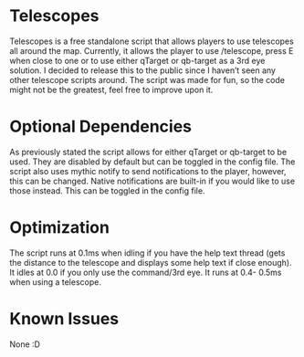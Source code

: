 # Telescopes
Telescopes is a free standalone script that allows players to use telescopes all around the map. Currently, it allows the player to use /telescope, press E when close to one or to use either qTarget or qb-target as a 3rd eye solution.
I decided to release this to the public since I haven’t seen any other telescope scripts around. The script was made for fun, so the code might not be the greatest, feel free to improve upon it.


# Optional Dependencies
As previously stated the script allows for either qTarget or qb-target to be used. They are disabled by default but can be toggled in the config file.
The script also uses mythic notify to send notifications to the player, however, this can be changed. Native notifications are built-in if you would like to use those instead. This can be toggled in the config file.


# Optimization
The script runs at 0.1ms when idling if you have the help text thread (gets the distance to the telescope and displays some help text if close enough). It idles at 0.0 if you only use the command/3rd eye.
It runs at 0.4- 0.5ms when using a telescope.


# Known Issues
None :D
